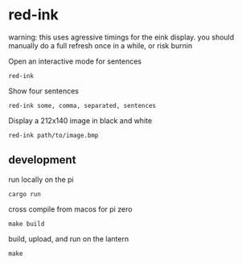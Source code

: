 # red-ink

warning: this uses agressive timings for the eink display.
you should manually do a full refresh once in a while, or risk burnin

Open an interactive mode for sentences

    red-ink

Show four sentences

    red-ink some, comma, separated, sentences

Display a 212x140 image in black and white

    red-ink path/to/image.bmp


## development

run locally on the pi

    cargo run

cross compile from macos for pi zero

    make build

build, upload, and run on the lantern

    make

